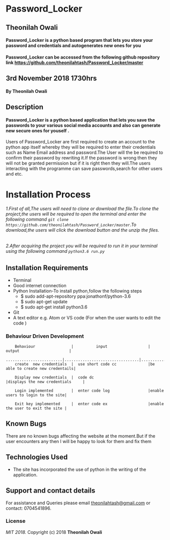 # Password_Locker
## Theonilah Owali
#### Password_Locker is a python based program that lets you store your password and    credentials and  autogenerates new ones for you
#### Password_Locker can be accessed from the following github repository link https://github.com/theonilahtash/Password_Locker/master
## 3rd November 2018 1730hrs

#### By **Theonilah Owali**
## Description
####  Password_Locker is a python based application that lets you save the passwords to your various social media accounts and also can generate new secure ones for youself .
   Users of Password_Locker are first required to create an account to the python app itself whereby they will be required to enter their credentials such as Name Email address and password.The User will the be required to confirm their password by rewriting it.If the password is wrong then they will not be granted permission  but if it is right then they will.The users interacting with the programme can save passwords,search for other users and etc.
# Installation Process
###### 1.First of all,The users will need to clone or download the file.To clone the project,the users will be required to open the terminal and enter the following command `git clone https://github.com/theonilahtash/Password_Locker/master`.To download,the users will click the download button and the unzip the files.
######  2.After acquiring the project you will be required to run it in your terminal using the following command `python3.6 run.py `
## Installation Requirements
* Terminal
* Good internet connection
* Python Installation-To install python,follow the following steps
    * $ sudo add-apt-repository ppa:jonathonf/python-3.6
    * $ sudo apt-get update
    * $ sudo apt-get install python3.6
* Git
* A text editor e.g. Atom or VS code (For when the user wants to edit the code ) 

###  Behaviour Driven Development
        Behaviour                |          input                  |     output                      |
        .........................|.................................|.................................|
        create  new credentials  |  use short code cc              |be able to create new credentails|
        
        Display new credentials  |  code dc                        |displays the new credentials     |
        
        Login implemented        |  enter code log                 |enable users to login to the site|
        
        Exit key implemented     |  enter code ex                  |enable the user to exit the site |            
        
        
   
   
## Known Bugs
  There are no known bugs affecting the website at the moment.But if the user encounters any then I will be happy to look for them and fix them
## Technologies Used
* The site has incorporated the use of python in the writing of the application.

## Support and contact details
For assistance and Queries please email theonilahtash@gmail.com or contact: 0704541896.

### License
*MIT 2018.*
Copyright (c) 2018 **Theonilah Owali**

